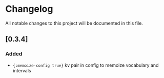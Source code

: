 # Changelog
All notable changes to this project will be documented in this file.

## [0.3.4]
### Added
- `{:memoize-config true}` kv pair in config to memoize vocabulary and intervals
